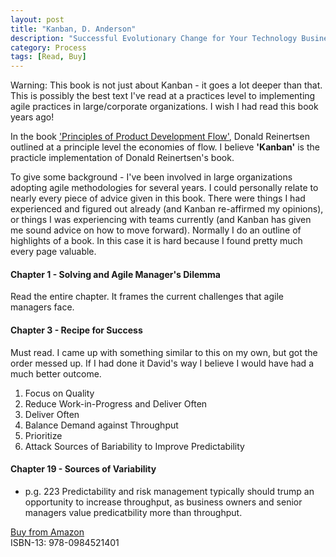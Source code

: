 ```yaml
---
layout: post
title: "Kanban, D. Anderson"
description: "Successful Evolutionary Change for Your Technology Business"
category: Process
tags: [Read, Buy]
---
```


Warning: This book is not just about Kanban - it goes a lot deeper than that. This is possibly the best text I've read at a practices level to implementing agile practices in large/corporate organizations. I wish I had read this book years ago!

In the book ['Principles of Product Development Flow'](http://bookreviews.markpearl.co.za/Principles-of-Product-Development-Flow), Donald Reinertsen outlined at a principle level the economies of flow. I believe **'Kanban'** is the practicle implementation of Donald Reinertsen's book.

To give some background - I've been involved in large organizations adopting agile methodologies for several years. I could personally relate to nearly every piece of advice given in this book. There were things I had experienced and figured out already (and Kanban re-affirmed my opinions), or things I was experiencing with teams currently (and Kanban has given me sound advice on how to move forward). Normally I do an outline of highlights of a book. In this case it is hard because I found pretty much every page valuable.

#### Chapter 1 - Solving and Agile Manager's Dilemma ####

Read the entire chapter. It frames the current challenges that agile managers face.

#### Chapter 3 - Recipe for Success ####

Must read. I came up with something similar to this on my own, but got the order messed up. If I had done it David's way I believe I would have had a much better outcome.

1. Focus on Quality  
2. Reduce Work-in-Progress and Deliver Often  
3. Deliver Often  
4. Balance Demand against Throughput  
5. Prioritize  
6. Attack Sources of Bariability to Improve Predictability  

#### Chapter 19 - Sources of Variability ####

- p.g. 223 Predictability and risk management typically should trump an opportunity to increase throughput, as business owners and senior managers value predicatbility more than throughput.  

[Buy from Amazon](http://www.amazon.com/Kanban-Successful-Evolutionary-Technology-Business/dp/0984521402)  
ISBN-13: 978-0984521401


